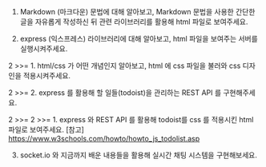 1. Markdown (마크다운) 문법에 대해 알아보고, Markdown 문법을 사용한 간단한 글을 자유롭게 작성하신 뒤 관련 라이브러리를 활용해 html 파일로 보여주세요.

2. express (익스프레스) 라이브러리에 대해 알아보고, html 파일을 보여주는 서버를 실행시켜주세요.

2 >>= 1. html/css 가 어떤 개념인지 알아보고, html 에 css 파일을 불러와 css 디자인을 적용시켜주세요. 

2 >>= 2. express 를 활용해 할 일들(todoist)을 관리하는 REST API 를 구현해주세요.

2 >>= 2 >>= 1. express 와 REST API 를 활용해 todoist를 css 를 적용시킨 html 파일로 보여주세요.
[참고] https://www.w3schools.com/howto/howto_js_todolist.asp

3. socket.io 와 지금까지 배운 내용들을 활용해 실시간 채팅 시스템을 구현해보세요.